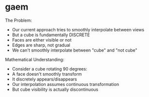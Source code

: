 # gaem


The Problem:

- Our current approach tries to smoothly interpolate between views
- But a cube is fundamentally DISCRETE
- Faces are either visible or not
- Edges are sharp, not gradual
- We can't smoothly interpolate between "cube" and "not cube"


Mathematical Understanding:

- Consider a cube rotating 90 degrees:
- A face doesn't smoothly transform
- It discretely appears/disappears
- Our interpolation assumes continuous transformation
- But cube visibility is actually discontinuous